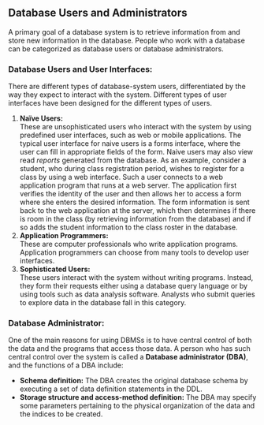 ## Database Users and Administrators
A primary goal of a database system is to retrieve information from and store new information in the database. People who work with a database can be categorized as database users or database administrators.

### Database Users and User Interfaces:
There are different types of database-system users, differentiated by the way they expect to interact with the system. Different types of user interfaces have been designed for the different types of users.

1. **Naïve Users:**  
  These are unsophisticated users who interact with the system by using predefined user interfaces, such as web or mobile applications. The typical user interface for naive users is a forms interface, where the user can fill in appropriate fields of the form. Naive users may also view read *reports* generated from the database.
As an example, consider a student, who during class registration period, wishes to register for a class by using a web interface. Such a user connects to a web application program that runs at a web server. The application first verifies the identity of the user and then allows her to access a form where she enters the desired information. The form information is sent back to the web application at the server, which then determines if there is room in the class (by retrieving information from the database) and if so adds the student information to the class roster in the database.
2. **Application Programmers:**  
  These are computer professionals who write application programs. Application programmers can choose from many tools to develop user interfaces.
3. **Sophisticated Users:**  
  These users interact with the system without writing programs. Instead, they form their requests either using a database query language or by using tools such as data analysis software. Analysts who submit queries to explore data in the database fall in this category.

### Database Administrator:
One of the main reasons for using DBMSs is to have central control of both the data and the programs that access those data. A person who has such central control over the system is called a **Database administrator (DBA)**, and the functions of a DBA include:  
  - **Schema definition:** The DBA creates the original database schema by executing a set of data definition statements in the DDL.
  - **Storage structure and access-method definition:** The DBA may specify some parameters pertaining to the physical organization of the data and the indices to be created.
